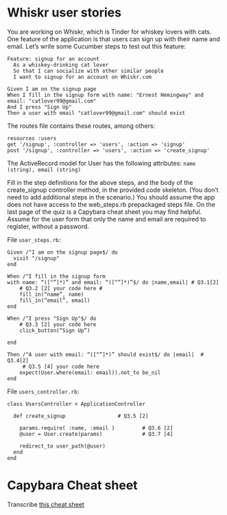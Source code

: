 # Whiskr user stories

You are working on Whiskr, which is Tinder for whiskey lovers with cats. One feature of the application is that users can sign up with their name and email. Let’s write some Cucumber steps to test out this feature:

```
Feature: signup for an account
  As a whiskey-drinking cat lover
  So that I can socialize with other similar people
  I want to signup for an account on Whiskr.com

Given I am on the signup page
When I fill in the signup form with name: "Ernest Hemingway" and email: "catlover99@gmail.com"
And I press "Sign Up"
Then a user with email "catlover99@gmail.com" should exist
```

The routes file contains these routes, among others:

```
resources :users
get '/signup', :controller => 'users', :action => 'signup'
post '/signup', :controller => 'users', :action => 'create_signup'
```

The ActiveRecord model for User has the following attributes:  `name (string), email (string)`

Fill in the step definitions for the above steps, and the body of the create_signup controller method, in the provided code skeleton.   (You don’t need to add additional steps in the scenario.)  You should assume the app does not have access to the web_steps.rb prepackaged steps file. On the last page of the quiz is a Capybara cheat sheet you may find helpful. Assume for the user form that only the name and email are required to register, without a password. 

File `user_steps.rb:`

```
Given /^I am on the signup page$/ do
  visit "/signup"
end

When /^I fill in the signup form 
with name: “([^”]*)” and email: “([^”]*)”$/ do |name,email| # Q3.1[2]
	# Q3.2 [2] your code here #
	fill_in(“name”, name)
	fill_in(“email”, email)
end

When /^I press "Sign Up"$/ do
	# Q3.3 [2] your code here 
	click_button(“Sign Up”)

end

Then /^A user with email: “([^”]*)” should exist$/ do |email|  # Q3.4[2]
     # Q3.5 [4] your code here
	expect(User.where(email: email)).not_to be_nil
end
```

File `users_controller.rb`: 

```
class UsersController < ApplicationController

  def create_signup					# Q3.5 [2]

    params.require( :name, :email )	      	# Q3.6 [2]
    @user = User.create(params) 			# Q3.7 [4]

    redirect_to user_path(@user)
  end
end
```

# Capybara Cheat sheet

Transcribe [this cheat
sheet](https://drive.google.com/drive/u/0/folders/0BxKnkWLvWBrTV2NsVjdmMXdYNnc?resourcekey=0-ivAvycZRI_S1uSx1UNZiFw)


